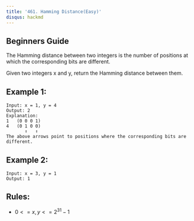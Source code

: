 ```yaml
---
title: '461. Hamming Distance(Easy)'
disqus: hackmd
---
```


## Beginners Guide

The Hamming distance between two integers is the number of positions at which the corresponding bits are different.

Given two integers x and y, return the Hamming distance between them.

Example 1:
---
```go=
Input: x = 1, y = 4
Output: 2
Explanation:
1   (0 0 0 1)
4   (0 1 0 0)
       ↑   ↑
The above arrows point to positions where the corresponding bits are different.
```

Example 2:
---
```go=
Input: x = 3, y = 1
Output: 1
```

Rules:
---
* $0 <= x, y <= 2^31 - 1$
